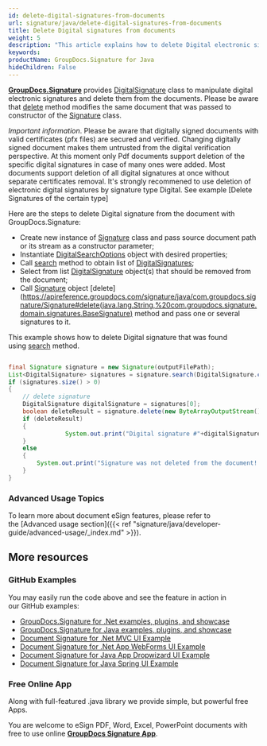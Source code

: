 ```yaml
---
id: delete-digital-signatures-from-documents
url: signature/java/delete-digital-signatures-from-documents
title: Delete Digital signatures from documents
weight: 5
description: "This article explains how to delete Digital electronic signatures with GroupDocs.Signature API."
keywords: 
productName: GroupDocs.Signature for Java
hideChildren: False
---
```

[**GroupDocs.Signature**](https://products.groupdocs.com/signature/java) provides [DigitalSignature](https://apireference.groupdocs.com/signature/java/com.groupdocs.signature.domain.signatures/DigitalSignature) class to manipulate digital electronic signatures and delete them from the documents.
Please be aware that [delete](https://apireference.groupdocs.com/signature/java/com.groupdocs.signature/Signature#delete(java.lang.String,%20int)) method modifies the same document that was passed to constructor of the [Signature](https://apireference.groupdocs.com/signature/java/com.groupdocs.signature/Signature) class.

*Important information*. Please be aware that digitally signed documents with valid certificates (pfx files) are secured and verified. Changing digitally signed document makes them untrusted from the digital verification perspective. At this moment only Pdf documents support deletion of the specific digital signatures in case of many ones were added. Most documents support deletion of all digital signatures at once without separate certificates removal. It's strongly recommened to use deletion of electronic digital signatures by signature type Digital. See example [Delete Signatures of the certain type]

Here are the steps to delete Digital signature from the document with GroupDocs.Signature:

* Create new instance of [Signature](https://apireference.groupdocs.com/signature/java/com.groupdocs.signature/Signature) class and pass source document path or its stream as a constructor parameter;
* Instantiate [DigitalSearchOptions](https://apireference.groupdocs.com/signature/java/com.groupdocs.signature.options.search/DigitalSearchOptions) object with desired properties;
* Call [search](https://apireference.groupdocs.com/signature/java/com.groupdocs.signature/Signature#search(java.lang.Class,%20com.groupdocs.signature.options.search.SearchOptions)) method to obtain list of [DigitalSignatures](https://apireference.groupdocs.com/signature/java/com.groupdocs.signature.domain.signatures/DigitalSignature);
* Select from list [DigitalSignature](https://apireference.groupdocs.com/signature/java/com.groupdocs.signature.domain.signatures/DigitalSignature) object(s) that should be removed from the document;
* Call [Signature](https://apireference.groupdocs.com/signature/java/com.groupdocs.signature/Signature) object [delete](https://apireference.groupdocs.com/signature/java/com.groupdocs.signature/Signature#delete(java.lang.String,%20com.groupdocs.signature.domain.signatures.BaseSignature) method and pass one or several signatures to it.

This example shows how to delete Digital signature that was found using [search](https://apireference.groupdocs.com/signature/java/com.groupdocs.signature/Signature#search(java.lang.Class,%20com.groupdocs.signature.options.search.SearchOptions)) method.

```java

final Signature signature = new Signature(outputFilePath);
List<DigitalSignature> signatures = signature.search(DigitalSignature.class, SignatureType.Digital);
if (signatures.size() > 0)
{
	// delete signature
	DigitalSignature digitalSignature = signatures[0];
	boolean deleteResult = signature.delete(new ByteArrayOutputStream(), digitalSignature);	
	if (deleteResult)
	{
				System.out.print("Digital signature #"+digitalSignature.getThumbprint()+" from the "+digitalSignature.getSignTime()+" was deleted from document ['"+fileName+"'].");
	}
	else
	{
		System.out.print("Signature was not deleted from the document! Signature# "+digitalSignature.getThumbprint()+" was not found!");
	}
}
```

### Advanced Usage Topics

To learn more about document eSign features, please refer to the [Advanced usage section]({{< ref "signature/java/developer-guide/advanced-usage/_index.md" >}}).

## More resources

### GitHub Examples

You may easily run the code above and see the feature in action in our GitHub examples:

* [GroupDocs.Signature for .Net examples, plugins, and showcase](https://github.com/groupdocs-signature/GroupDocs.Signature-for-.Net)
* [GroupDocs.Signature for Java examples, plugins, and showcase](https://github.com/groupdocs-signature/GroupDocs.Signature-for-Java)
* [Document Signature for .Net MVC UI Example](https://github.com/groupdocs-signature/GroupDocs.Signature-for-.Net-MVC)
* [Document Signature for .Net App WebForms UI Example](https://github.com/groupdocs-signature/GroupDocs.Signature-for-.Net-WebForms)
* [Document Signature for Java App Dropwizard UI Example](https://github.com/groupdocs-signature/GroupDocs.Signature-for-Java-Dropwizard)
* [Document Signature for Java Spring UI Example](https://github.com/groupdocs-signature/GroupDocs.Signature-for-Java-Spring)

### Free Online App

Along with full-featured .java library we provide simple, but powerful free Apps.

You are welcome to eSign PDF, Word, Excel, PowerPoint documents with free to use online **[GroupDocs Signature App](https://products.groupdocs.app/signature)**.
